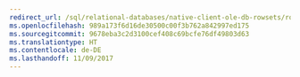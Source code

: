 ```yaml
---
redirect_url: /sql/relational-databases/native-client-ole-db-rowsets/rowsets
ms.openlocfilehash: 989a173f6d16de30500c00f3b762a842997ed175
ms.sourcegitcommit: 9678eba3c2d3100cef408c69bcfe76df49803d63
ms.translationtype: HT
ms.contentlocale: de-DE
ms.lasthandoff: 11/09/2017
---
```

